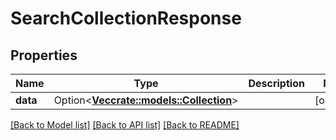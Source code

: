 # SearchCollectionResponse

## Properties

Name | Type | Description | Notes
------------ | ------------- | ------------- | -------------
**data** | Option<[**Vec<crate::models::Collection>**](Collection.md)> |  | [optional]

[[Back to Model list]](../README.md#documentation-for-models) [[Back to API list]](../README.md#documentation-for-api-endpoints) [[Back to README]](../README.md)


